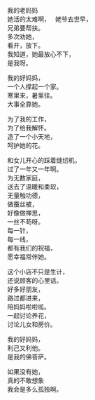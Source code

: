 我的老妈妈   
她活的太难啊，     
姥爷去世早，    
兄弟要帮扶。      
多次劝她，  
看开，放下。     
我知道，她最放心不下，   
是我呀。  

我的好妈妈，  
一个人撑起一个家。  
寒里来，暑里往。  
大事全靠她。  

为了我的工作，  
为了给我解怀。  
造了一个小天地，  
呵护她的花。  

和女儿开心的踩着缝纫机，  
过了一年又一年啊。  
为无数家庭，  
送去了温暖和柔软，  
无量触功德，  
做蚕丝被，  
好像做禅思，  
一丝不苟呀。  
每一针，  
每一线，  
都有我们的祝福，  
愿幸福常伴她。  

这个小店不只是生计，  
还说顾客的心里话。  
好多好朋友，  
路过都进来，  
陪妈妈啦啦呱。  
一起讨论养花，  
讨论儿女和房价。  

我的好妈妈，  
利己又利他。  
是我的佛菩萨。  

如果没有她，    
真的不敢想象    
我会是多么孤独啊。    
